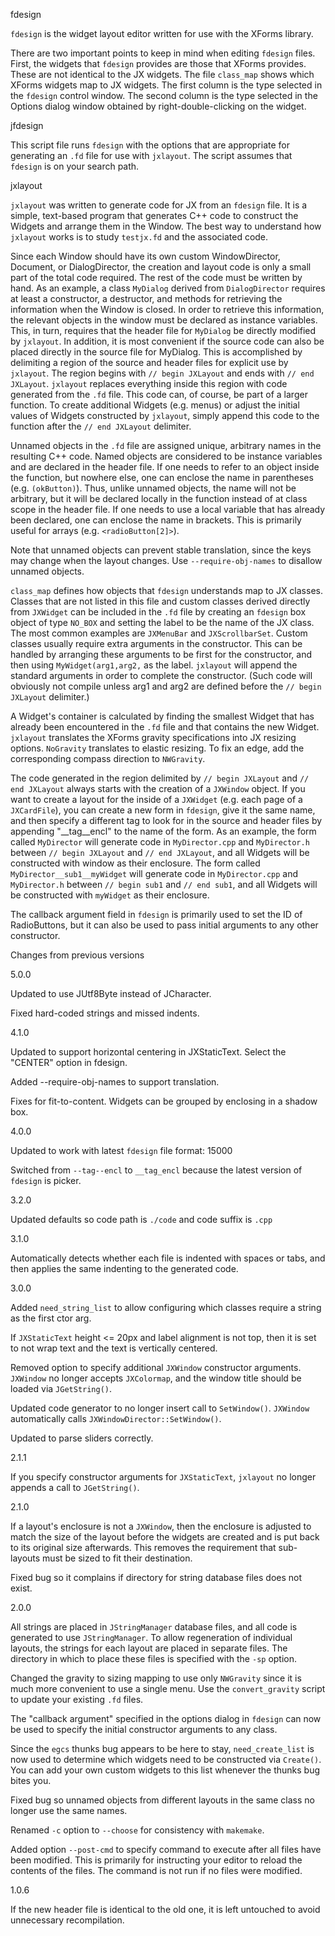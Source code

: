 fdesign

`fdesign` is the widget layout editor written for use with the XForms
library.

There are two important points to keep in mind when editing `fdesign`
files.  First, the widgets that `fdesign` provides are those that XForms
provides.  These are not identical to the JX widgets.  The file `class_map`
shows which XForms widgets map to JX widgets.  The first column is the type
selected in the `fdesign` control window.  The second column is the type
selected in the Options dialog window obtained by right-double-clicking on
the widget.

jfdesign

This script file runs `fdesign` with the options that are appropriate for
generating an `.fd` file for use with `jxlayout`.  The script assumes that
`fdesign` is on your search path.

jxlayout

`jxlayout` was written to generate code for JX from an `fdesign` file.  It
is a simple, text-based program that generates C++ code to construct the
Widgets and arrange them in the Window.  The best way to understand how
`jxlayout` works is to study `testjx.fd` and the associated code.

Since each Window should have its own custom WindowDirector, Document, or
DialogDirector, the creation and layout code is only a small part of the
total code required.  The rest of the code must be written by hand.  As an
example, a class `MyDialog` derived from `DialogDirector` requires at least
a constructor, a destructor, and methods for retrieving the information
when the Window is closed.  In order to retrieve this information, the
relevant objects in the window must be declared as instance variables.
This, in turn, requires that the header file for `MyDialog` be directly
modified by `jxlayout`.  In addition, it is most convenient if the source
code can also be placed directly in the source file for MyDialog.  This is
accomplished by delimiting a region of the source and header files for
explicit use by `jxlayout`.  The region begins with `// begin JXLayout` and
ends with `// end JXLayout`.  `jxlayout` replaces everything inside this
region with code generated from the `.fd` file.  This code can, of course,
be part of a larger function.  To create additional Widgets (e.g. menus) or
adjust the initial values of Widgets constructed by `jxlayout`, simply
append this code to the function after the `// end JXLayout` delimiter.

Unnamed objects in the `.fd` file are assigned unique, arbitrary names in
the resulting C++ code.  Named objects are considered to be instance
variables and are declared in the header file.  If one needs to refer to an
object inside the function, but nowhere else, one can enclose the name in
parentheses (e.g.  `(okButton)`).  Thus, unlike unnamed objects, the name
will not be arbitrary, but it will be declared locally in the function
instead of at class scope in the header file.  If one needs to use a local
variable that has already been declared, one can enclose the name in
brackets.  This is primarily useful for arrays (e.g. `<radioButton[2]>`).

Note that unnamed objects can prevent stable translation, since the keys
may change when the layout changes.  Use `--require-obj-names` to disallow
unnamed objects.

`class_map` defines how objects that `fdesign` understands map to JX
classes.  Classes that are not listed in this file and custom classes
derived directly from `JXWidget` can be included in the `.fd` file by
creating an `fdesign` box object of type `NO_BOX` and setting the label to
be the name of the JX class.  The most common examples are `JXMenuBar` and
`JXScrollbarSet`.  Custom classes usually require extra arguments in the
constructor.  This can be handled by arranging these arguments to be first
for the constructor, and then using `MyWidget(arg1,arg2,` as the label.
`jxlayout` will append the standard arguments in order to complete the
constructor.  (Such code will obviously not compile unless arg1 and arg2
are defined before the `// begin JXLayout` delimiter.)

A Widget's container is calculated by finding the smallest Widget that has
already been encountered in the `.fd` file and that contains the new
Widget.  `jxlayout` translates the XForms gravity specifications into JX
resizing options.  `NoGravity` translates to elastic resizing.  To fix an
edge, add the corresponding compass direction to `NWGravity`.

The code generated in the region delimited by `// begin JXLayout` and `//
end JXLayout` always starts with the creation of a `JXWindow` object.  If
you want to create a layout for the inside of a `JXWidget` (e.g. each page
of a `JXCardFile`), you can create a new form in `fdesign`, give it the
same name, and then specify a different tag to look for in the source and
header files by appending "__tag__encl" to the name of the form.  As an
example, the form called `MyDirector` will generate code in
`MyDirector.cpp` and `MyDirector.h` between `// begin JXLayout` and `// end
JXLayout`, and all Widgets will be constructed with window as their
enclosure.  The form called `MyDirector__sub1__myWidget` will generate code
in `MyDirector.cpp` and `MyDirector.h` between `// begin sub1` and `// end
sub1`, and all Widgets will be constructed with `myWidget` as their
enclosure.

The callback argument field in `fdesign` is primarily used to set the ID of
RadioButtons, but it can also be used to pass initial arguments to any
other constructor.

Changes from previous versions

5.0.0

Updated to use JUtf8Byte instead of JCharacter.

Fixed hard-coded strings and missed indents.

4.1.0

Updated to support horizontal centering in JXStaticText.  Select the
"CENTER" option in fdesign.

Added --require-obj-names to support translation.

Fixes for fit-to-content.  Widgets can be grouped by enclosing in a shadow
box.

4.0.0

Updated to work with latest `fdesign` file format: 15000

Switched from `--tag--encl` to `__tag_encl` because the latest version of
`fdesign` is picker.

3.2.0

Updated defaults so code path is `./code` and code suffix is `.cpp`

3.1.0

Automatically detects whether each file is indented with spaces or tabs,
and then applies the same indenting to the generated code.

3.0.0

Added `need_string_list` to allow configuring which classes require a
string as the first ctor arg.

If `JXStaticText` height <= 20px and label alignment is not top, then it is
set to not wrap text and the text is vertically centered.

Removed option to specify additional `JXWindow` constructor arguments.
`JXWindow` no longer accepts `JXColormap`, and the window title should be
loaded via `JGetString()`.

Updated code generator to no longer insert call to `SetWindow()`.
`JXWindow` automatically calls `JXWindowDirector::SetWindow()`.

Updated to parse sliders correctly.

2.1.1

If you specify constructor arguments for `JXStaticText`, `jxlayout` no
longer appends a call to `JGetString()`.

2.1.0

If a layout's enclosure is not a `JXWindow`, then the enclosure is adjusted
to match the size of the layout before the widgets are created and is put
back to its original size afterwards.  This removes the requirement that
sub-layouts must be sized to fit their destination.

Fixed bug so it complains if directory for string database files does not
exist.

2.0.0

All strings are placed in `JStringManager` database files, and all code is
generated to use `JStringManager`.  To allow regeneration of individual
layouts, the strings for each layout are placed in separate files.  The
directory in which to place these files is specified with the `-sp` option.

Changed the gravity to sizing mapping to use only `NWGravity` since it is
much more convenient to use a single menu.  Use the `convert_gravity`
script to update your existing `.fd` files.

The "callback argument" specified in the options dialog in `fdesign` can
now be used to specify the initial constructor arguments to any class.

Since the `egcs` thunks bug appears to be here to stay, `need_create_list`
is now used to determine which widgets need to be constructed via
`Create()`.  You can add your own custom widgets to this list whenever the
thunks bug bites you.

Fixed bug so unnamed objects from different layouts in the same class no
longer use the same names.

Renamed `-c` option to `--choose` for consistency with `makemake`.

Added option `--post-cmd` to specify command to execute after all files
have been modified.  This is primarily for instructing your editor to
reload the contents of the files.  The command is not run if no files were
modified.

1.0.6

If the new header file is identical to the old one, it is left untouched to
avoid unnecessary recompilation.
